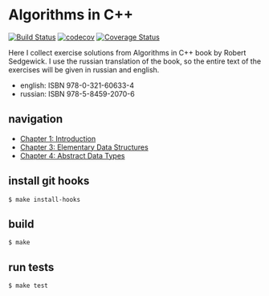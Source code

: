# Algorithms in C++

[![Build Status](https://travis-ci.org/sergey-pashaev/sedgewick-cpp.svg?branch=master)](https://travis-ci.org/sergey-pashaev/sedgewick-cpp) [![codecov](https://codecov.io/gh/sergey-pashaev/sedgewick-cpp/branch/master/graph/badge.svg)](https://codecov.io/gh/sergey-pashaev/sedgewick-cpp) [![Coverage Status](https://coveralls.io/repos/github/sergey-pashaev/sedgewick-cpp/badge.svg)](https://coveralls.io/github/sergey-pashaev/sedgewick-cpp)

Here I collect exercise solutions from Algorithms in C++ book by Robert Sedgewick.
I use the russian translation of the book, so the entire text of the exercises will be given in russian and english.

  * english: ISBN 978-0-321-60633-4
  * russian: ISBN 978-5-8459-2070-6

## navigation
  * [Chapter 1: Introduction](./src/chapter-1/README.md)
  * [Chapter 3: Elementary Data Structures](./src/chapter-3/README.md)
  * [Chapter 4: Abstract Data Types](./src/chapter-4/README.md)

## install git hooks

    $ make install-hooks

## build

    $ make

## run tests

    $ make test
